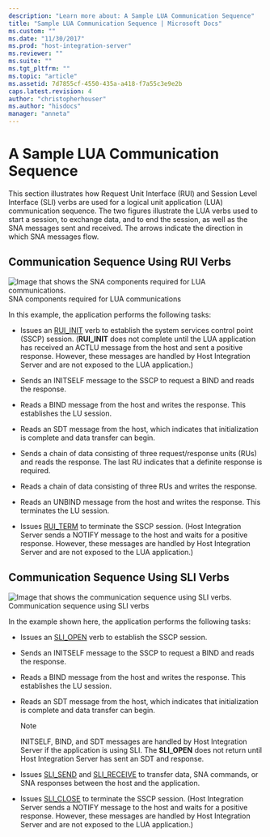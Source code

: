 ```yaml
---
description: "Learn more about: A Sample LUA Communication Sequence"
title: "Sample LUA Communication Sequence | Microsoft Docs"
ms.custom: ""
ms.date: "11/30/2017"
ms.prod: "host-integration-server"
ms.reviewer: ""
ms.suite: ""
ms.tgt_pltfrm: ""
ms.topic: "article"
ms.assetid: 7d7855cf-4550-435a-a418-f7a55c3e9e2b
caps.latest.revision: 4
author: "christopherhouser"
ms.author: "hisdocs"
manager: "anneta"
---
```

# A Sample LUA Communication Sequence
This section illustrates how Request Unit Interface (RUI) and Session Level Interface (SLI) verbs are used for a logical unit application (LUA) communication sequence. The two figures illustrate the LUA verbs used to start a session, to exchange data, and to end the session, as well as the SNA messages sent and received. The arrows indicate the direction in which SNA messages flow.  
  
## Communication Sequence Using RUI Verbs  
 ![Image that shows the SNA components required for LUA communications.](../core/media/lua1b.gif "lua1b")  
SNA components required for LUA communications  
  
 In this example, the application performs the following tasks:  
  
-   Issues an [RUI_INIT](rui-init1.md) verb to establish the system services control point (SSCP) session. (**RUI_INIT** does not complete until the LUA application has received an ACTLU message from the host and sent a positive response. However, these messages are handled by Host Integration Server and are not exposed to the LUA application.)  
  
-   Sends an INITSELF message to the SSCP to request a BIND and reads the response.  
  
-   Reads a BIND message from the host and writes the response. This establishes the LU session.  
  
-   Reads an SDT message from the host, which indicates that initialization is complete and data transfer can begin.  
  
-   Sends a chain of data consisting of three request/response units (RUs) and reads the response. The last RU indicates that a definite response is required.  
  
-   Reads a chain of data consisting of three RUs and writes the response.  
  
-   Reads an UNBIND message from the host and writes the response. This terminates the LU session.  
  
-   Issues [RUI_TERM](rui-term2.md) to terminate the SSCP session. (Host Integration Server sends a NOTIFY message to the host and waits for a positive response. However, these messages are handled by Host Integration Server and are not exposed to the LUA application.)  
  
## Communication Sequence Using SLI Verbs  
 ![Image that shows the communication sequence using SLI verbs.](../core/media/lua1c.gif "lua1c")  
Communication sequence using SLI verbs  
  
 In the example shown here, the application performs the following tasks:  
  
-   Issues an [SLI_OPEN](../core/sli-open2.md) verb to establish the SSCP session.  
  
-   Sends an INITSELF message to the SSCP to request a BIND and reads the response.  
  
-   Reads a BIND message from the host and writes the response. This establishes the LU session.  
  
-   Reads an SDT message from the host, which indicates that initialization is complete and data transfer can begin.  
  
    > [!NOTE]
    >  INITSELF, BIND, and SDT messages are handled by Host Integration Server if the application is using SLI. The **SLI_OPEN** does not return until Host Integration Server has sent an SDT and response.  
  
-   Issues [SLI_SEND](sli-send2.md) and [SLI_RECEIVE](sli-receive2.md) to transfer data, SNA commands, or SNA responses between the host and the application.  
  
-   Issues [SLI_CLOSE](sli-close1.md) to terminate the SSCP session. (Host Integration Server sends a NOTIFY message to the host and waits for a positive response. However, these messages are handled by Host Integration Server and are not exposed to the LUA application.)
